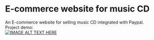 # E-commerce website for music CD
An E-commerce website for selling music CD integrated with Paypal.
Project demo:<br/>
[![IMAGE ALT TEXT HERE](http://img.youtube.com/vi/68H_7aYKP-M/0.jpg)](http://www.youtube.com/watch?v=68H_7aYKP-M)
